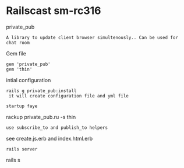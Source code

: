 Railscast sm-rc316
====================

private_pub
```
A library to update client browser simultenously.. Can be used for chat room
```
Gem file
```
gem 'private_pub'
gem 'thin'
```
intial configuration
```
rails g private_pub:install
 it will create configuration file and yml file

startup faye
```
rackup private_pub.ru -s thin
```
use subscribe_to and publish_to helpers
```
see create.js.erb and index.html.erb
```
rails server
```
rails s
```

